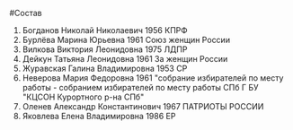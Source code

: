 #Состав
1. Богданов Николай Николаевич 1956 КПРФ
2. Бурлёва Марина Юрьевна 1961 Союз женщин России
3. Вилкова Виктория Леонидовна 1975 ЛДПР
4. Дейкун Татьяна Леонидовна 1961 За женщин России
5. Журавская Галина Владимировна 1953 СР
6. Неверова Мария Федоровна 1961 \"собрание избирателей по месту работы - собранием избирателей по месту работы СПб Г БУ \"КЦСОН Курортного р-на СПб\"
7. Оленев Александр Константинович 1967 ПАТРИОТЫ РОССИИ
8. Яковлева Елена Владимировна 1986 ЕР
